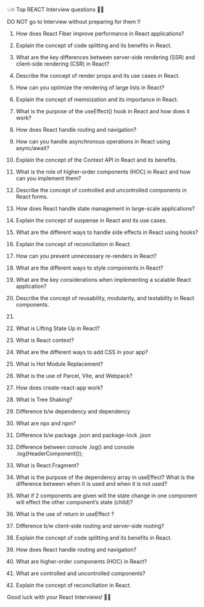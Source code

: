 💡🔥 Top REACT Interview questions 💼🎯

DO NOT go to Interview without preparing for them !!

1. How does React Fiber improve performance in React applications?
2. Explain the concept of code splitting and its benefits in React.
3. What are the key differences between server-side rendering (SSR) and client-side rendering (CSR) in React?
4. Describe the concept of render props and its use cases in React.
5. How can you optimize the rendering of large lists in React?

6. Explain the concept of memoization and its importance in React.
7. What is the purpose of the useEffect() hook in React and how does it work?
8. How does React handle routing and navigation?
9. How can you handle asynchronous operations in React using async/await?
10. Explain the concept of the Context API in React and its benefits.

11. What is the role of higher-order components (HOC) in React and how can you implement them?
12. Describe the concept of controlled and uncontrolled components in React forms.
13. How does React handle state management in large-scale applications?
14. Explain the concept of suspense in React and its use cases.
15. What are the different ways to handle side effects in React using hooks?

16. Explain the concept of reconciliation in React.
17. How can you prevent unnecessary re-renders in React?
18. What are the different ways to style components in React?
19. What are the key considerations when implementing a scalable React application?
20. Describe the concept of reusability, modularity, and testability in React components.

21.
  0. What is Lifting State Up in React?
1. What is React context?
2. What are the different ways to add CSS in your app?
3. What is Hot Module Replacement?
4. What is the use of Parcel, Vite, and Webpack?
5. How does create-react-app work?

6. What is Tree Shaking?
7. Difference b/w dependency and dependency
8. What are npx and npm?
9. Difference b/w package .json and package-lock .json
10. Difference between console .log(<HeaderComponent/>) and
console .log(HeaderComponent());

11. What is React.Fragment?
12. What is the purpose of the dependency array in useEffect? What is the difference between when it is used and when it is not used?
13. What if 2 components are given will the state change in one component will effect the other component’s state (child)?
14. What is the use of return in useEffect ?
15. Difference b/w client-side routing and server-side routing?

16. Explain the concept of code splitting and its benefits in React.
17. How does React handle routing and navigation?
18. What are higher-order components (HOC) in React?
19. What are controlled and uncontrolled components?
20. Explain the concept of reconciliation in React.

Good luck with your React Interviews! 💪🚀
